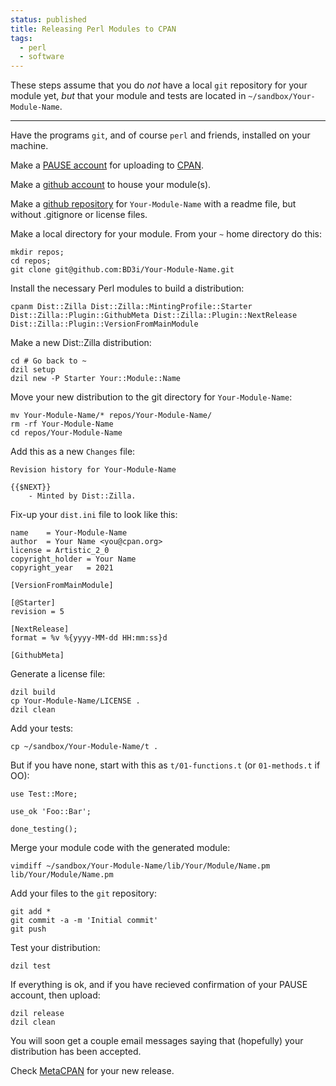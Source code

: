 ```yaml
---
status: published
title: Releasing Perl Modules to CPAN
tags:
  - perl
  - software
---
```


These steps assume that you do *not* have a local `git` repository for your module yet, *but* that your module and tests are located in `~/sandbox/Your-Module-Name`.

---

Have the programs `git`, and of course `perl` and friends, installed on your machine.

Make a [PAUSE account](https://pause.perl.org/pause/query?ACTION=request_id) for uploading to [CPAN](https://www.cpan.org/).

Make a [github account](https://github.com/join?ref_cta=Sign+up&ref_loc=header+logged+out&ref_page=%2F&source=header-home) to house your module(s).

Make a [github repository](https://github.com/new) for `Your-Module-Name` with a readme file, but without .gitignore or license files.

Make a local directory for your module.  From your `~` home directory do this:

    mkdir repos;
    cd repos;
    git clone git@github.com:BD3i/Your-Module-Name.git

Install the necessary Perl modules to build a distribution:

    cpanm Dist::Zilla Dist::Zilla::MintingProfile::Starter Dist::Zilla::Plugin::GithubMeta Dist::Zilla::Plugin::NextRelease Dist::Zilla::Plugin::VersionFromMainModule

Make a new Dist::Zilla distribution:

    cd # Go back to ~
    dzil setup
    dzil new -P Starter Your::Module::Name

Move your new distribution to the git directory for `Your-Module-Name`:

    mv Your-Module-Name/* repos/Your-Module-Name/
    rm -rf Your-Module-Name
    cd repos/Your-Module-Name

Add this as a new `Changes` file:

    Revision history for Your-Module-Name

    {{$NEXT}}
        - Minted by Dist::Zilla.

Fix-up your `dist.ini` file to look like this:

    name    = Your-Module-Name
    author  = Your Name <you@cpan.org>
    license = Artistic_2_0
    copyright_holder = Your Name
    copyright_year   = 2021

    [VersionFromMainModule]

    [@Starter]
    revision = 5

    [NextRelease]
    format = %v %{yyyy-MM-dd HH:mm:ss}d

    [GithubMeta]

Generate a license file:

    dzil build
    cp Your-Module-Name/LICENSE .
    dzil clean

Add your tests:

    cp ~/sandbox/Your-Module-Name/t .

But if you have none, start with this as `t/01-functions.t` (or `01-methods.t` if OO):

    use Test::More;

    use_ok 'Foo::Bar';

    done_testing();

Merge your module code with the generated module:

    vimdiff ~/sandbox/Your-Module-Name/lib/Your/Module/Name.pm lib/Your/Module/Name.pm

Add your files to the `git` repository:

    git add *
    git commit -a -m 'Initial commit'
    git push

Test your distribution:

    dzil test

If everything is ok, and if you have recieved confirmation of your PAUSE account, then upload:

    dzil release
    dzil clean

You will soon get a couple email messages saying that (hopefully) your distribution has been accepted.

Check [MetaCPAN](https://metacpan.org/recent) for your new release.

